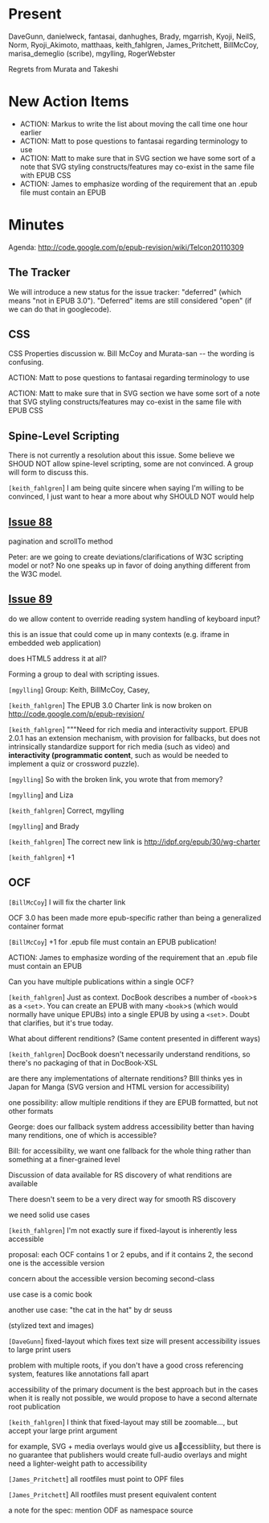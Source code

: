 # Present #

DaveGunn, danielweck, fantasai, danhughes, Brady, mgarrish, Kyoji, NeilS, Norm, Ryoji\_Akimoto, matthaas, keith\_fahlgren, James\_Pritchett, BillMcCoy, marisa\_demeglio (scribe), mgylling, RogerWebster

Regrets from Murata and Takeshi


# New Action Items #

  * ACTION: Markus to write the list about moving the call time one hour earlier
  * ACTION: Matt to pose questions to fantasai regarding terminology to use
  * ACTION: Matt to make sure that in SVG section we have some sort of a note that SVG styling constructs/features may co-exist in the same file with EPUB CSS
  * ACTION: James to emphasize wording of the requirement that an .epub file must contain an EPUB


# Minutes #

Agenda: http://code.google.com/p/epub-revision/wiki/Telcon20110309

## The Tracker ##
We will introduce a new status for the issue tracker: "deferred" (which means "not in EPUB 3.0").  "Deferred" items are still considered "open" (if we can do that in googlecode).

## CSS ##

CSS Properties discussion w. Bill McCoy and Murata-san -- the wording is confusing.

ACTION: Matt to pose questions to fantasai regarding terminology to use

ACTION: Matt to make sure that in SVG section we have some sort of a note that SVG styling constructs/features may co-exist in the same file with EPUB CSS

## Spine-Level Scripting ##

There is not currently a resolution about this issue.  Some believe we SHOUD NOT allow spine-level scripting, some are not convinced.  A group will form to discuss this.

`[keith_fahlgren`] I am being quite sincere when saying I'm willing to be convinced, I just want to hear a more about why SHOULD NOT would help

## [Issue 88](https://code.google.com/p/epub-revision/issues/detail?id=88) ##

pagination and scrollTo method

Peter: are we going to create deviations/clarifications of W3C scripting model or not?  No one speaks up in favor of doing anything different from the W3C model.

## [Issue 89](https://code.google.com/p/epub-revision/issues/detail?id=89) ##

do we allow content to override reading system handling of keyboard input?

this is an issue that could come up in many contexts (e.g. iframe in embedded web application)

does HTML5 address it at all?

Forming a group to deal with scripting issues.

`[mgylling`] Group: Keith, BillMcCoy, Casey,

`[keith_fahlgren`] The EPUB 3.0 Charter link is now broken on http://code.google.com/p/epub-revision/

`[keith_fahlgren`] """Need for rich media and interactivity support. EPUB 2.0.1 has an extension mechanism, with provision for fallbacks, but does not intrinsically standardize support for rich media (such as video) and **interactivity (programmatic content**, such as would be needed to implement a quiz or crossword puzzle).

`[mgylling`] So with the broken link, you wrote that from memory?

`[mgylling`] and Liza

`[keith_fahlgren`] Correct, mgylling

`[mgylling`] and Brady

`[keith_fahlgren`] The correct new link is http://idpf.org/epub/30/wg-charter

`[keith_fahlgren`] +1

## OCF ##

`[BillMcCoy`] I will fix the charter link

OCF 3.0 has been made more epub-specific rather than being a generalized container format

`[BillMcCoy`] +1 for .epub file must contain an EPUB publication!

ACTION: James to emphasize wording of the requirement that an .epub file must contain an EPUB

Can you have multiple publications within a single OCF?

`[keith_fahlgren`] Just as context. DocBook describes a number of `<book`>s as a `<set`>. You can create an EPUB with many `<book`>s (which would normally have unique EPUBs) into a single EPUB by using a `<set`>. Doubt that clarifies, but it's true today.

What about different renditions?  (Same content presented in different ways)

`[keith_fahlgren`] DocBook doesn't necessarily understand renditions, so there's no packaging of that in DocBook-XSL

are there any implementations of alternate renditions?  BIll thinks yes in Japan for Manga (SVG version and HTML version for accessibility)

one possibility: allow multiple renditions if they are EPUB formatted, but not other formats

George: does our fallback system address accessibility better than having many renditions, one of which is accessible?

Bill: for accessibility, we want one fallback for the whole thing rather than something at a finer-grained level

Discussion of data available for RS discovery of what renditions are available

There doesn't seem to be a very direct way for smooth RS discovery

we need solid use cases

`[keith_fahlgren`] I'm not exactly sure if fixed-layout is inherently less accessible

proposal: each OCF contains 1 or 2 epubs, and if it contains 2, the second one is the accessible version

concern about the accessible version becoming second-class

use case is a comic book

another use case: "the cat in the hat" by dr seuss

(stylized text and images)

`[DaveGunn`] fixed-layout which fixes text size will present accessibility issues to large print users

problem with multiple roots, if you don't have a good cross referencing system, features like annotations fall apart

accessibility of the primary document is the best approach but in the cases when it is really not possible, we would propose to have a second alternate root publication

`[keith_fahlgren`] I think that fixed-layout may still be zoomable..., but accept your large print argument

for example, SVG + media overlays would give us accessibliity, but there is no guarantee that publishers would create full-audio overlays and might need a lighter-weight path to accessibility

`[James_Pritchett`] all rootfiles must point to OPF files

`[James_Pritchett`] All rootfiles must present equivalent content

a note for the spec: mention ODF as namespace source